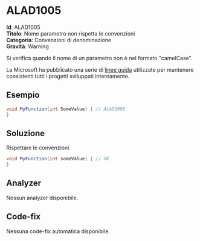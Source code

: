 <!--
SPDX-FileCopyrightText: 2022 ALAD SRL <info@alad.cloud>

SPDX-License-Identifier: MIT
-->

# ALAD1005

**Id**: ALAD1005\
**Titolo**: Nome parametro non rispetta le convenzioni\
**Categoria**: Convenzioni di denominazione\
**Gravità**: Warning

Si verifica quando il nome di un parametro non è nel formato "camelCase".

La Microsoft ha pubblicato una serie di
[linee guida](https://learn.microsoft.com/dotnet/csharp/fundamentals/coding-style/coding-conventions)
utilizzate per mantenere consistenti tutti i progetti sviluppati internamente.


## Esempio

```csharp
void MyFunction(int SomeValue) { // ALAD1005
}
```


## Soluzione

Rispettare le convenzioni.

```csharp
void MyFunction(int someValue) { // OK
}
```


## Analyzer

Nessun analyzer disponibile.


## Code-fix

Nessuna code-fix automatica disponibile.
